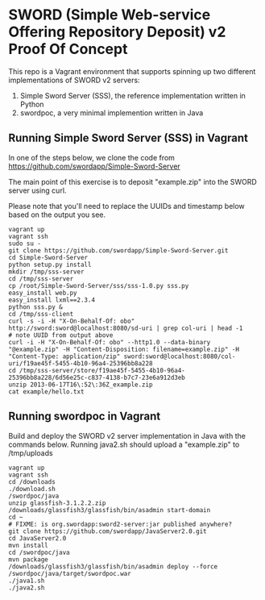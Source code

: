 # SWORD (Simple Web-service Offering Repository Deposit) v2 Proof Of Concept

This repo is a Vagrant environment that supports spinning up two different implementations of SWORD v2 servers:

1. Simple Sword Server (SSS), the reference implementation written in Python
2. swordpoc, a very minimal implemention written in Java

## Running Simple Sword Server (SSS) in Vagrant

In one of the steps below, we clone the code from https://github.com/swordapp/Simple-Sword-Server

The main point of this exercise is to deposit "example.zip" into the SWORD server using curl.

Please note that you'll need to replace the UUIDs and timestamp below based on the output you see.

    vagrant up
    vagrant ssh
    sudo su -
    git clone https://github.com/swordapp/Simple-Sword-Server.git
    cd Simple-Sword-Server
    python setup.py install
    mkdir /tmp/sss-server
    cd /tmp/sss-server
    cp /root/Simple-Sword-Server/sss/sss-1.0.py sss.py
    easy_install web.py
    easy_install lxml==2.3.4
    python sss.py &
    cd /tmp/sss-client
    curl -s -i -H "X-On-Behalf-Of: obo" http://sword:sword@localhost:8080/sd-uri | grep col-uri | head -1
    # note UUID from output above
    curl -i -H "X-On-Behalf-Of: obo" --http1.0 --data-binary "@example.zip" -H "Content-Disposition: filename=example.zip" -H "Content-Type: application/zip" sword:sword@localhost:8080/col-uri/f19ae45f-5455-4b10-96a4-25396bb8a228
    cd /tmp/sss-server/store/f19ae45f-5455-4b10-96a4-25396bb8a228/6d56e25c-c837-4138-b7c7-23e6a912d3eb
    unzip 2013-06-17T16\:52\:36Z_example.zip 
    cat example/hello.txt

## Running swordpoc in Vagrant

Build and deploy the SWORD v2 server implementation in Java with the commands below. Running java2.sh should upload a "example.zip" to /tmp/uploads

    vagrant up
    vagrant ssh
    cd /downloads
    ./download.sh
    /swordpoc/java
    unzip glassfish-3.1.2.2.zip
    /downloads/glassfish3/glassfish/bin/asadmin start-domain
    cd ~
    # FIXME: is org.swordapp:sword2-server:jar published anywhere?
    git clone https://github.com/swordapp/JavaServer2.0.git
    cd JavaServer2.0
    mvn install
    cd /swordpoc/java
    mvn package
    /downloads/glassfish3/glassfish/bin/asadmin deploy --force /swordpoc/java/target/swordpoc.war
    ./java1.sh
    ./java2.sh
